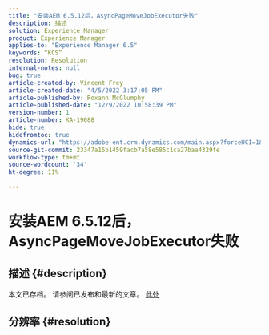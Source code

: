```yaml
---
title: "安装AEM 6.5.12后，AsyncPageMoveJobExecutor失败"
description: 描述
solution: Experience Manager
product: Experience Manager
applies-to: "Experience Manager 6.5"
keywords: “KCS”
resolution: Resolution
internal-notes: null
bug: true
article-created-by: Vincent Frey
article-created-date: "4/5/2022 3:17:05 PM"
article-published-by: Roxann McGlumphy
article-published-date: "12/9/2022 10:58:39 PM"
version-number: 1
article-number: KA-19088
hide: true
hidefromtoc: true
dynamics-url: "https://adobe-ent.crm.dynamics.com/main.aspx?forceUCI=1&pagetype=entityrecord&etn=knowledgearticle&id=a9c8686e-f3b4-ec11-983f-000d3a5d0d94"
source-git-commit: 23347a15b1459facb7a58e585c1ca27baa4329fe
workflow-type: tm+mt
source-wordcount: '34'
ht-degree: 11%

---
```


# 安装AEM 6.5.12后，AsyncPageMoveJobExecutor失败

## 描述 {#description}

本文已存档。 请参阅已发布和最新的文章。 [此处](https://experienceleague.adobe.com/search.html#sort=relevancy)

## 分辨率 {#resolution}

